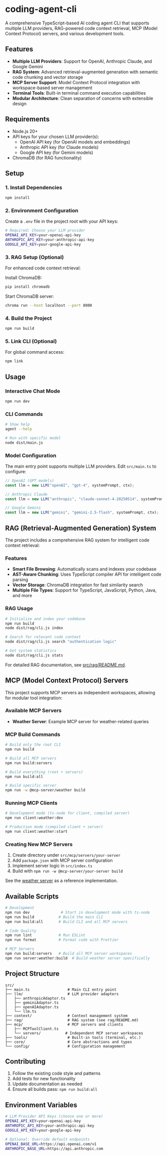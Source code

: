 # coding-agent-cli

A comprehensive TypeScript-based AI coding agent CLI that supports multiple LLM providers, RAG-powered code context retrieval, MCP (Model Context Protocol) servers, and various development tools.

## Features

- **Multiple LLM Providers**: Support for OpenAI, Anthropic Claude, and Google Gemini
- **RAG System**: Advanced retrieval-augmented generation with semantic code chunking and vector storage
- **MCP Server Support**: Model Context Protocol integration with workspace-based server management
- **Terminal Tools**: Built-in terminal command execution capabilities
- **Modular Architecture**: Clean separation of concerns with extensible design

## Requirements
- Node.js 20+
- API keys for your chosen LLM provider(s):
  - OpenAI API key (for OpenAI models and embeddings)
  - Anthropic API key (for Claude models)
  - Google API key (for Gemini models)
- ChromaDB (for RAG functionality)

## Setup

### 1. Install Dependencies
```bash
npm install
```

### 2. Environment Configuration
Create a `.env` file in the project root with your API keys:
```bash
# Required: Choose your LLM provider
OPENAI_API_KEY=your-openai-api-key
ANTHROPIC_API_KEY=your-anthropic-api-key
GOOGLE_API_KEY=your-google-api-key
```

### 3. RAG Setup (Optional)
For enhanced code context retrieval:

Install ChromaDB:
```bash
pip install chromadb
```

Start ChromaDB server:
```bash
chroma run --host localhost --port 8000
```

### 4. Build the Project
```bash
npm run build
```

### 5. Link CLI (Optional)
For global command access:
```bash
npm link
```

## Usage

### Interactive Chat Mode
```bash
npm run dev
```

### CLI Commands
```bash
# Show help
agent --help

# Run with specific model
node dist/main.js
```

### Model Configuration
The main entry point supports multiple LLM providers. Edit `src/main.ts` to configure:

```typescript
// OpenAI (GPT models)
const llm = new LLM("openAI", "gpt-4", systemPrompt, ctx);

// Anthropic Claude
const llm = new LLM("anthropic", "claude-sonnet-4-20250514", systemPrompt, ctx);

// Google Gemini
const llm = new LLM("gemini", "gemini-2.5-flash", systemPrompt, ctx);
```

## RAG (Retrieval-Augmented Generation) System

The project includes a comprehensive RAG system for intelligent code context retrieval:

### Features
- **Smart File Browsing**: Automatically scans and indexes your codebase
- **AST-Aware Chunking**: Uses TypeScript compiler API for intelligent code parsing
- **Vector Storage**: ChromaDB integration for fast similarity search
- **Multiple File Types**: Support for TypeScript, JavaScript, Python, Java, and more

### RAG Usage
```bash
# Initialize and index your codebase
npm run build
node dist/rag/cli.js index

# Search for relevant code context
node dist/rag/cli.js search "authentication logic"

# Get system statistics
node dist/rag/cli.js stats
```

For detailed RAG documentation, see [src/rag/README.md](src/rag/README.md).

## MCP (Model Context Protocol) Servers

This project supports MCP servers as independent workspaces, allowing for modular tool integration:

### Available MCP Servers
- **Weather Server**: Example MCP server for weather-related queries

### MCP Build Commands
```bash
# Build only the root CLI
npm run build

# Build all MCP servers
npm run build:servers

# Build everything (root + servers)
npm run build:all

# Build specific server
npm run -w @mcp-server/weather build
```

### Running MCP Clients
```bash
# Development mode (ts-node for client, compiled server)
npm run client:weather:dev

# Production mode (compiled client + server)
npm run client:weather:start
```

### Creating New MCP Servers
1. Create directory under `src/mcp/servers/your-server`
2. Add `package.json` with MCP server configuration
3. Implement server logic in `src/index.ts`
4. Build with `npm run -w @mcp-server/your-server build`

See the [weather server](src/mcp/servers/weather) as a reference implementation.

## Available Scripts

```bash
# Development
npm run dev              # Start in development mode with ts-node
npm run build           # Build the main CLI
npm run build:all       # Build CLI and all MCP servers

# Code Quality
npm run lint            # Run ESLint
npm run format          # Format code with Prettier

# MCP Servers
npm run build:servers   # Build all MCP server workspaces
npm run server:weather:build  # Build weather server specifically
```

## Project Structure

```
src/
├── main.ts                 # Main CLI entry point
├── llm/                    # LLM provider adapters
│   ├── anthropicAdaptor.ts
│   ├── geminiAdaptor.ts
│   ├── openAIAdaptor.ts
│   └── llm.ts
├── context/                # Context management system
├── rag/                    # RAG system (see rag/README.md)
├── mcp/                    # MCP servers and clients
│   ├── MCPToolClient.ts
│   └── servers/           # Independent MCP server workspaces
├── tools/                  # Built-in tools (terminal, etc.)
├── core/                   # Core abstractions and types
└── config/                 # Configuration management
```

## Contributing

1. Follow the existing code style and patterns
2. Add tests for new functionality
3. Update documentation as needed
4. Ensure all builds pass: `npm run build:all`

## Environment Variables

```bash
# LLM Provider API Keys (choose one or more)
OPENAI_API_KEY=your-openai-api-key
ANTHROPIC_API_KEY=your-anthropic-api-key  
GOOGLE_API_KEY=your-google-api-key

# Optional: Override default endpoints
OPENAI_BASE_URL=https://api.openai.com/v1
ANTHROPIC_BASE_URL=https://api.anthropic.com
```
